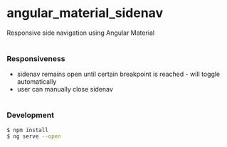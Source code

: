 # angular_material_sidenav
Responsive side navigation using Angular Material<br/><br/>

### Responsiveness
- sidenav remains open until certain breakpoint is reached - will toggle automatically
- user can manually close sidenav<br/><br/>

### Development
```bash
$ npm install
$ ng serve --open


